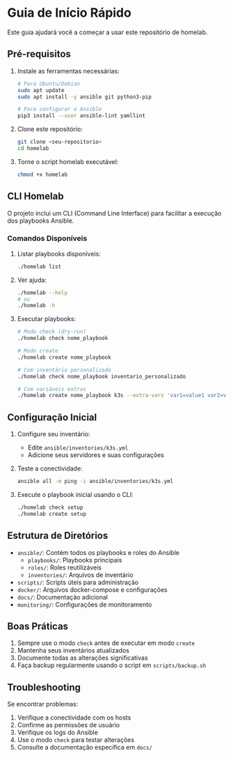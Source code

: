 # Guia de Início Rápido

Este guia ajudará você a começar a usar este repositório de homelab.

## Pré-requisitos

1. Instale as ferramentas necessárias:
   ```bash
   # Para Ubuntu/Debian
   sudo apt update
   sudo apt install -y ansible git python3-pip
   
   # Para configurar o Ansible
   pip3 install --user ansible-lint yamllint
   ```

2. Clone este repositório:
   ```bash
   git clone <seu-repositorio>
   cd homelab
   ```

3. Torne o script homelab executável:
   ```bash
   chmod +x homelab
   ```

## CLI Homelab

O projeto inclui um CLI (Command Line Interface) para facilitar a execução dos playbooks Ansible.

### Comandos Disponíveis

1. Listar playbooks disponíveis:
   ```bash
   ./homelab list
   ```

2. Ver ajuda:
   ```bash
   ./homelab --help
   # ou
   ./homelab -h
   ```

3. Executar playbooks:
   ```bash
   # Modo check (dry-run)
   ./homelab check nome_playbook

   # Modo create
   ./homelab create nome_playbook

   # Com inventário personalizado
   ./homelab check nome_playbook inventario_personalizado

   # Com variáveis extras
   ./homelab create nome_playbook k3s --extra-vars 'var1=value1 var2=value2'
   ```

## Configuração Inicial

1. Configure seu inventário:
   - Edite `ansible/inventories/k3s.yml`
   - Adicione seus servidores e suas configurações

2. Teste a conectividade:
   ```bash
   ansible all -m ping -i ansible/inventories/k3s.yml
   ```

3. Execute o playbook inicial usando o CLI:
   ```bash
   ./homelab check setup
   ./homelab create setup
   ```

## Estrutura de Diretórios

- `ansible/`: Contém todos os playbooks e roles do Ansible
  - `playbooks/`: Playbooks principais
  - `roles/`: Roles reutilizáveis
  - `inventories/`: Arquivos de inventário
- `scripts/`: Scripts úteis para administração
- `docker/`: Arquivos docker-compose e configurações
- `docs/`: Documentação adicional
- `monitoring/`: Configurações de monitoramento

## Boas Práticas

1. Sempre use o modo `check` antes de executar em modo `create`
2. Mantenha seus inventários atualizados
3. Documente todas as alterações significativas
4. Faça backup regularmente usando o script em `scripts/backup.sh`

## Troubleshooting

Se encontrar problemas:

1. Verifique a conectividade com os hosts
2. Confirme as permissões de usuário
3. Verifique os logs do Ansible
4. Use o modo `check` para testar alterações
5. Consulte a documentação específica em `docs/` 